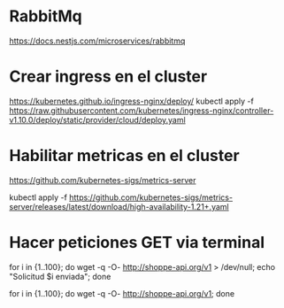 # RabbitMq

https://docs.nestjs.com/microservices/rabbitmq

# Crear ingress en el cluster

https://kubernetes.github.io/ingress-nginx/deploy/
kubectl apply -f https://raw.githubusercontent.com/kubernetes/ingress-nginx/controller-v1.10.0/deploy/static/provider/cloud/deploy.yaml

# Habilitar metricas en el cluster

https://github.com/kubernetes-sigs/metrics-server

kubectl apply -f https://github.com/kubernetes-sigs/metrics-server/releases/latest/download/high-availability-1.21+.yaml

# Hacer peticiones GET via terminal

for i in {1..100}; do wget -q -O- http://shoppe-api.org/v1 > /dev/null; echo "Solicitud $i enviada"; done

for i in {1..100}; do wget -q -O- http://shoppe-api.org/v1; done

